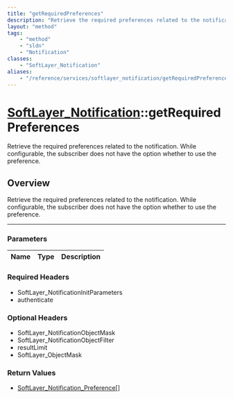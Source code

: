 ```yaml
---
title: "getRequiredPreferences"
description: "Retrieve the required preferences related to the notification. While configurable, the subscriber does not have the opti... "
layout: "method"
tags:
    - "method"
    - "sldn"
    - "Notification"
classes:
    - "SoftLayer_Notification"
aliases:
    - "/reference/services/softlayer_notification/getRequiredPreferences"
---
```

# [SoftLayer_Notification](/reference/services/SoftLayer_Notification)::getRequiredPreferences


Retrieve the required preferences related to the notification. While configurable, the subscriber does not have the option whether to use the preference.


## Overview 
Retrieve the required preferences related to the notification. While configurable, the subscriber does not have the option whether to use the preference.

-----

### Parameters 
|Name | Type | Description |
| --- | --- | --- |


### Required Headers
* SoftLayer_NotificationInitParameters
* authenticate


### Optional Headers
* SoftLayer_NotificationObjectMask
* SoftLayer_NotificationObjectFilter
* resultLimit
* SoftLayer_ObjectMask

### Return Values
* <a href='/reference/datatypes/SoftLayer_Notification_Preference'>SoftLayer_Notification_Preference[] </a>




